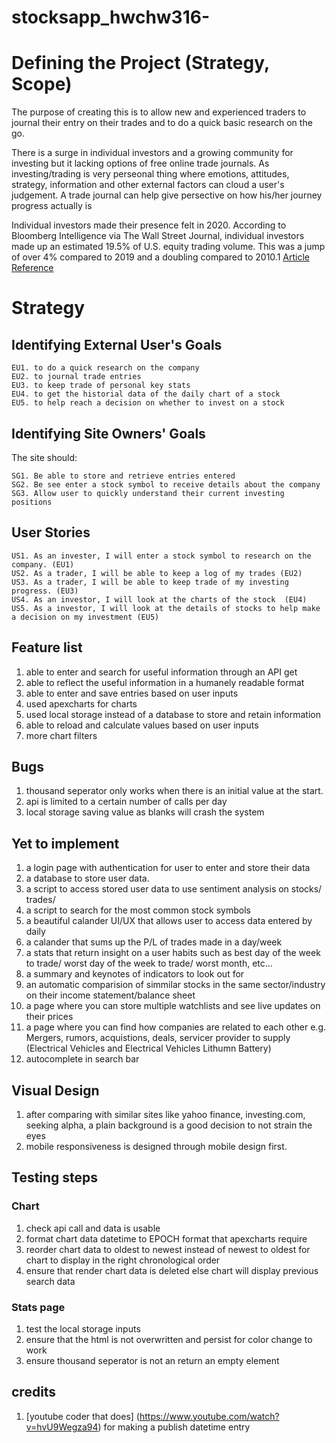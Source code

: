 # stocksapp_hwchw316-
# Defining the Project (Strategy, Scope)

The purpose of creating this is to allow new and experienced traders to journal their entry
on their trades and to do a quick basic research on the go. 

There is a surge in individual investors and a growing community for investing but it lacking options of free online trade journals.
As investing/trading is very perseonal thing where emotions, attitudes, strategy, information and other external factors can cloud a user's judgement.
A trade journal can help give persective on how his/her journey progress actually is

Individual investors made their presence felt in 2020. According to Bloomberg Intelligence
 via The Wall Street Journal, individual investors made up an estimated 19.5% of U.S. equity trading volume. 
 This was a jump of over 4% compared to 2019 and a doubling compared to 2010.1
[Article Reference](https://www.wsj.com/articles/individual-investor-boom-reshapes-u-s-stock-market-11598866200)


# Strategy
## Identifying External User's Goals

    EU1. to do a quick research on the company 
    EU2. to journal trade entries
    EU3. to keep trade of personal key stats 
    EU4. to get the historial data of the daily chart of a stock
    EU5. to help reach a decision on whether to invest on a stock


## Identifying Site Owners' Goals

The site should: 

    SG1. Be able to store and retrieve entries entered
    SG2. Be see enter a stock symbol to receive details about the company 
    SG3. Allow user to quickly understand their current investing positions

## User Stories

    US1. As an invester, I will enter a stock symbol to research on the company. (EU1)
    US2. As a trader, I will be able to keep a log of my trades (EU2)
    US3. As a trader, I will be able to keep trade of my investing progress. (EU3)
    US4. As an investor, I will look at the charts of the stock  (EU4)
    US5. As a investor, I will look at the details of stocks to help make a decision on my investment (EU5)


## Feature list
1. able to enter and search for useful information through an API get
2. able to reflect the useful information in a humanely readable format
3. able to enter and save entries based on user inputs
4. used apexcharts for charts
5. used local storage instead of a database to store and retain information
6. able to reload and calculate values based on user inputs
7. more chart filters

## Bugs
1. thousand seperator only works when there is an initial value at the start.
2. api is limited to a certain number of calls per day 
3. local storage saving value as blanks will crash the system 

## Yet to implement
1. a login page with authentication for user to enter and store their data
2. a database to store user data.
3. a script to access stored user data to use sentiment analysis on stocks/ trades/ 
4. a script to search for the most common stock symbols
5. a beautiful calander UI/UX that allows user to access data entered by daily
6. a calander that sums up the P/L of trades made in a day/week
7. a stats that return insight on a user habits such as best day of the week to trade/ worst day of the week to trade/ worst month, etc...
8. a summary and keynotes of indicators to look out for
9. an automatic comparision of simmilar stocks in the same sector/industry on their income statement/balance sheet
10. a page where you can store multiple watchlists and see live updates on their prices
11. a page where you can find how companies are related to each other
e.g. Mergers, rumors, acquistions, deals, servicer provider to supply (Electrical Vehicles and Electrical Vehicles Lithumn Battery)
12. autocomplete in search bar

## Visual Design
1. after comparing with similar sites like yahoo finance, investing.com, seeking alpha, a plain background is a good decision to not strain the eyes
2. mobile responsiveness is designed through mobile design first.

## Testing steps
### Chart 
1. check api call and data is usable
2. format chart data datetime to EPOCH format that apexcharts require
3. reorder chart data to oldest to newest instead of newest to oldest for chart to display in the right chronological order
4. ensure that render chart data is deleted else chart will display previous search data


### Stats page
1. test the local storage inputs
2. ensure that the html is not overwritten and persist for color change to work
3. ensure thousand seperator is not an return an empty element



## credits
1. [youtube coder that does] (https://www.youtube.com/watch?v=hvU9Wegza94)  for making a publish datetime entry

